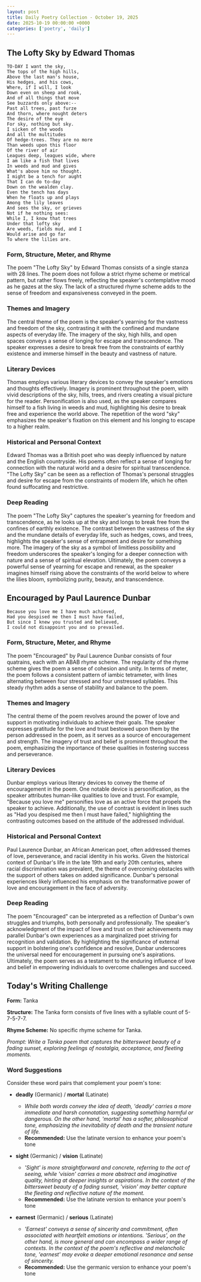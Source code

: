 ```yaml
---
layout: post
title: Daily Poetry Collection - October 19, 2025
date: 2025-10-19 00:00:00 +0000
categories: ['poetry', 'daily']
---
```


## The Lofty Sky by Edward Thomas

```
TO-DAY I want the sky,
The tops of the high hills,
Above the last man's house,
His hedges, and his cows,
Where, if I will, I look
Down even on sheep and rook,
And of all things that move
See buzzards only above:--
Past all trees, past furze
And thorn, where nought deters
The desire of the eye
For sky, nothing but sky.
I sicken of the woods
And all the multitudes
Of hedge-trees. They are no more
Than weeds upon this floor
Of the river of air
Leagues deep, leagues wide, where
I am like a fish that lives
In weeds and mud and gives
What's above him no thought.
I might be a tench for aught
That I can do to-day
Down on the wealden clay.
Even the tench has days
When he floats up and plays
Among the lily leaves
And sees the sky, or grieves
Not if he nothing sees:
While I, I know that trees
Under that lofty sky
Are weeds, fields mud, and I
Would arise and go far
To where the lilies are.
```

### Form, Structure, Meter, and Rhyme
The poem "The Lofty Sky" by Edward Thomas consists of a single stanza with 28 lines. The poem does not follow a strict rhyme scheme or metrical pattern, but rather flows freely, reflecting the speaker's contemplative mood as he gazes at the sky. The lack of a structured rhyme scheme adds to the sense of freedom and expansiveness conveyed in the poem.

### Themes and Imagery
The central theme of the poem is the speaker's yearning for the vastness and freedom of the sky, contrasting it with the confined and mundane aspects of everyday life. The imagery of the sky, high hills, and open spaces conveys a sense of longing for escape and transcendence. The speaker expresses a desire to break free from the constraints of earthly existence and immerse himself in the beauty and vastness of nature.

### Literary Devices
Thomas employs various literary devices to convey the speaker's emotions and thoughts effectively. Imagery is prominent throughout the poem, with vivid descriptions of the sky, hills, trees, and rivers creating a visual picture for the reader. Personification is also used, as the speaker compares himself to a fish living in weeds and mud, highlighting his desire to break free and experience the world above. The repetition of the word "sky" emphasizes the speaker's fixation on this element and his longing to escape to a higher realm.

### Historical and Personal Context
Edward Thomas was a British poet who was deeply influenced by nature and the English countryside. His poems often reflect a sense of longing for connection with the natural world and a desire for spiritual transcendence. "The Lofty Sky" can be seen as a reflection of Thomas's personal struggles and desire for escape from the constraints of modern life, which he often found suffocating and restrictive.

### Deep Reading
The poem "The Lofty Sky" captures the speaker's yearning for freedom and transcendence, as he looks up at the sky and longs to break free from the confines of earthly existence. The contrast between the vastness of the sky and the mundane details of everyday life, such as hedges, cows, and trees, highlights the speaker's sense of entrapment and desire for something more. The imagery of the sky as a symbol of limitless possibility and freedom underscores the speaker's longing for a deeper connection with nature and a sense of spiritual elevation. Ultimately, the poem conveys a powerful sense of yearning for escape and renewal, as the speaker imagines himself rising above the constraints of the world below to where the lilies bloom, symbolizing purity, beauty, and transcendence.

## Encouraged by Paul Laurence Dunbar

```
Because you love me I have much achieved,
Had you despised me then I must have failed,
But since I knew you trusted and believed,
I could not disappoint you and so prevailed.
```

### Form, Structure, Meter, and Rhyme

The poem "Encouraged" by Paul Laurence Dunbar consists of four quatrains, each with an ABAB rhyme scheme. The regularity of the rhyme scheme gives the poem a sense of cohesion and unity. In terms of meter, the poem follows a consistent pattern of iambic tetrameter, with lines alternating between four stressed and four unstressed syllables. This steady rhythm adds a sense of stability and balance to the poem.

### Themes and Imagery

The central theme of the poem revolves around the power of love and support in motivating individuals to achieve their goals. The speaker expresses gratitude for the love and trust bestowed upon them by the person addressed in the poem, as it serves as a source of encouragement and strength. The imagery of trust and belief is prominent throughout the poem, emphasizing the importance of these qualities in fostering success and perseverance.

### Literary Devices

Dunbar employs various literary devices to convey the theme of encouragement in the poem. One notable device is personification, as the speaker attributes human-like qualities to love and trust. For example, "Because you love me" personifies love as an active force that propels the speaker to achieve. Additionally, the use of contrast is evident in lines such as "Had you despised me then I must have failed," highlighting the contrasting outcomes based on the attitude of the addressed individual.

### Historical and Personal Context

Paul Laurence Dunbar, an African American poet, often addressed themes of love, perseverance, and racial identity in his works. Given the historical context of Dunbar's life in the late 19th and early 20th centuries, where racial discrimination was prevalent, the theme of overcoming obstacles with the support of others takes on added significance. Dunbar's personal experiences likely influenced his emphasis on the transformative power of love and encouragement in the face of adversity.

### Deep Reading

The poem "Encouraged" can be interpreted as a reflection of Dunbar's own struggles and triumphs, both personally and professionally. The speaker's acknowledgment of the impact of love and trust on their achievements may parallel Dunbar's own experiences as a marginalized poet striving for recognition and validation. By highlighting the significance of external support in bolstering one's confidence and resolve, Dunbar underscores the universal need for encouragement in pursuing one's aspirations. Ultimately, the poem serves as a testament to the enduring influence of love and belief in empowering individuals to overcome challenges and succeed.

## Today's Writing Challenge

**Form:** Tanka

**Structure:** The Tanka form consists of five lines with a syllable count of 5-7-5-7-7.

**Rhyme Scheme:** No specific rhyme scheme for Tanka.

*Prompt: Write a Tanka poem that captures the bittersweet beauty of a fading sunset, exploring feelings of nostalgia, acceptance, and fleeting moments.*

### Word Suggestions

Consider these word pairs that complement your poem's tone:

- **deadly** (Germanic) / **mortal** (Latinate)
  - *While both words convey the idea of death, 'deadly' carries a more immediate and harsh connotation, suggesting something harmful or dangerous. On the other hand, 'mortal' has a softer, philosophical tone, emphasizing the inevitability of death and the transient nature of life.*
  - **Recommended:** Use the latinate version to enhance your poem's tone

- **sight** (Germanic) / **vision** (Latinate)
  - *'Sight' is more straightforward and concrete, referring to the act of seeing, while 'vision' carries a more abstract and imaginative quality, hinting at deeper insights or aspirations. In the context of the bittersweet beauty of a fading sunset, 'vision' may better capture the fleeting and reflective nature of the moment.*
  - **Recommended:** Use the latinate version to enhance your poem's tone

- **earnest** (Germanic) / **serious** (Latinate)
  - *'Earnest' conveys a sense of sincerity and commitment, often associated with heartfelt emotions or intentions. 'Serious', on the other hand, is more general and can encompass a wider range of contexts. In the context of the poem's reflective and melancholic tone, 'earnest' may evoke a deeper emotional resonance and sense of sincerity.*
  - **Recommended:** Use the germanic version to enhance your poem's tone
